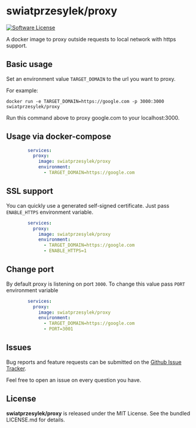 # swiatprzesylek/proxy

[![Software License][ico-license]](LICENSE.md)

A docker image to proxy outside requests to local network with https support. 


## Basic usage

Set an environment value `TARGET_DOMAIN` to the url you want to proxy.

For example:

`docker run -e TARGET_DOMAIN=https://google.com -p 3000:3000 swiatprzesylek/proxy`

Run this command above to proxy google.com to your localhost:3000.

## Usage via docker-compose 

```yaml
        services:
          proxy:
            image: swiatprzesylek/proxy
            environment:
              - TARGET_DOMAIN=https://google.com

```

## SSL support

You can quickly use a generated self-signed certificate. Just pass `ENABLE_HTTPS` environment variable.

```yaml
        services:
          proxy:
            image: swiatprzesylek/proxy
            environment:
              - TARGET_DOMAIN=https://google.com
              - ENABLE_HTTPS=1

```

## Change port

By default proxy is listening on port `3000`. To change this value pass `PORT` environment variable

```yaml
        services:
          proxy:
            image: swiatprzesylek/proxy
            environment:
              - TARGET_DOMAIN=https://google.com
              - PORT=3001

```

## Issues

Bug reports and feature requests can be submitted on the [Github Issue Tracker](https://github.com/swiatprzesylek/proxy/issues). 

Feel free to open an issue on every question you have.


## License

**swiatprzesylek/proxy** is released under the MIT License. See the bundled LICENSE.md for details.

[ico-license]: https://img.shields.io/badge/license-MIT-brightgreen.svg?style=flat-square